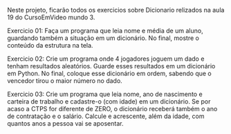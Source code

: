 Neste projeto, ficarão todos os exercicios sobre Dicionario relizados na aula 19 do CursoEmVideo mundo 3.

Exercicio 01: Faça um programa que leia nome e média de um aluno, guardando também a situação em um dicionário. No final, mostre o conteúdo da estrutura na tela.

Exercicio 02: Crie um programa onde 4 jogadores joguem um dado e tenham resultados aleatórios. Guarde esses resultados em um dicionário em Python. No final, coloque esse dicionário em ordem, sabendo que o vencedor tirou o maior número no dado.

Exercicio 03: Crie um programa que leia nome, ano de nascimento e carteira de trabalho e cadastre-o (com idade) em um dicionário. Se por acaso a CTPS for diferente de ZERO, o dicionário receberá também o ano de contratação e o salário. Calcule e acrescente, além da idade, com quantos anos a pessoa vai se aposentar.

